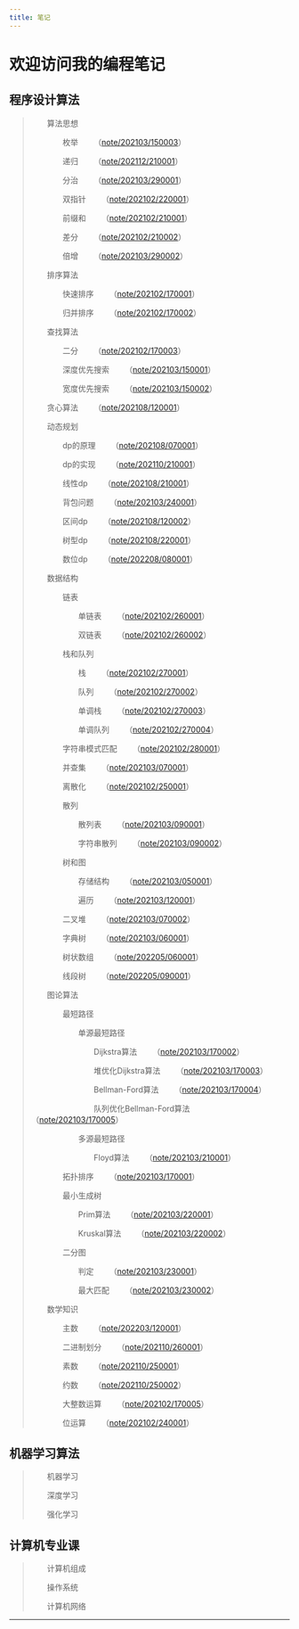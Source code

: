 ```yaml
---
title: 笔记
---
```


# 欢迎访问我的编程笔记

<script type="text/javascript" src="/include/head.js"></script>

## 程序设计算法

> &emsp;&emsp;算法思想
>
> &emsp;&emsp;&emsp;&emsp;枚举&emsp;&emsp;（<a href="https://www.dywan.xyz/note/202103/150003">note/202103/150003</a>）
>
> &emsp;&emsp;&emsp;&emsp;递归&emsp;&emsp;（<a href="https://www.dywan.xyz/note/202112/210001">note/202112/210001</a>）
>
> &emsp;&emsp;&emsp;&emsp;分治&emsp;&emsp;（<a href="https://www.dywan.xyz/note/202103/290001">note/202103/290001</a>）
> 
> &emsp;&emsp;&emsp;&emsp;双指针&emsp;&emsp;（<a href="https://www.dywan.xyz/note/202102/220001">note/202102/220001</a>）
> 
> &emsp;&emsp;&emsp;&emsp;前缀和&emsp;&emsp;（<a href="https://www.dywan.xyz/note/202102/210001">note/202102/210001</a>）
> 
> &emsp;&emsp;&emsp;&emsp;差分&emsp;&emsp;（<a href="https://www.dywan.xyz/note/202102/210002">note/202102/210002</a>）
> 
> &emsp;&emsp;&emsp;&emsp;倍增&emsp;&emsp;（<a href="https://www.dywan.xyz/note/202103/290002">note/202103/290002</a>）
>
> &emsp;&emsp;排序算法
>
> &emsp;&emsp;&emsp;&emsp;快速排序&emsp;&emsp;（<a href="https://www.dywan.xyz/note/202102/170001">note/202102/170001</a>）
>
> &emsp;&emsp;&emsp;&emsp;归并排序&emsp;&emsp;（<a href="https://www.dywan.xyz/note/202102/170002">note/202102/170002</a>）
>
> &emsp;&emsp;查找算法
>
> &emsp;&emsp;&emsp;&emsp;二分&emsp;&emsp;（<a href="https://www.dywan.xyz/note/202102/170003">note/202102/170003</a>）
>
> &emsp;&emsp;&emsp;&emsp;深度优先搜索&emsp;&emsp;（<a href="https://www.dywan.xyz/note/202103/150001">note/202103/150001</a>）
>
> &emsp;&emsp;&emsp;&emsp;宽度优先搜索&emsp;&emsp;（<a href="https://www.dywan.xyz/note/202103/150002">note/202103/150002</a>）
>
> &emsp;&emsp;贪心算法&emsp;&emsp;（<a href="https://www.dywan.xyz/note/202108/120001">note/202108/120001</a>）
>
> &emsp;&emsp;动态规划
> 
> &emsp;&emsp;&emsp;&emsp;dp的原理&emsp;&emsp;（<a href="https://www.dywan.xyz/note/202108/070001">note/202108/070001</a>）
> 
> &emsp;&emsp;&emsp;&emsp;dp的实现&emsp;&emsp;（<a href="https://www.dywan.xyz/note/202110/210001">note/202110/210001</a>）
> 
> &emsp;&emsp;&emsp;&emsp;线性dp&emsp;&emsp;（<a href="https://www.dywan.xyz/note/202108/210001">note/202108/210001</a>）
> 
> &emsp;&emsp;&emsp;&emsp;背包问题&emsp;&emsp;（<a href="https://www.dywan.xyz/note/202103/240001">note/202103/240001</a>）
> 
> &emsp;&emsp;&emsp;&emsp;区间dp&emsp;&emsp;（<a href="https://www.dywan.xyz/note/202108/120002">note/202108/120002</a>）
> 
> &emsp;&emsp;&emsp;&emsp;树型dp&emsp;&emsp;（<a href="https://www.dywan.xyz/note/202108/220001">note/202108/220001</a>）
> 
> &emsp;&emsp;&emsp;&emsp;数位dp&emsp;&emsp;（<a href="https://www.dywan.xyz/note/202208/080001">note/202208/080001</a>）
> 
> &emsp;&emsp;数据结构
> 
> &emsp;&emsp;&emsp;&emsp;链表
> 
> &emsp;&emsp;&emsp;&emsp;&emsp;&emsp;单链表&emsp;&emsp;（<a href="https://www.dywan.xyz/note/202102/260001">note/202102/260001</a>）
> 
> &emsp;&emsp;&emsp;&emsp;&emsp;&emsp;双链表&emsp;&emsp;（<a href="https://www.dywan.xyz/note/202102/260002">note/202102/260002</a>）
> 
> &emsp;&emsp;&emsp;&emsp;栈和队列
> 
> &emsp;&emsp;&emsp;&emsp;&emsp;&emsp;栈&emsp;&emsp;（<a href="https://www.dywan.xyz/note/202102/270001">note/202102/270001</a>）
> 
> &emsp;&emsp;&emsp;&emsp;&emsp;&emsp;队列&emsp;&emsp;（<a href="https://www.dywan.xyz/note/202102/270002">note/202102/270002</a>）
> 
> &emsp;&emsp;&emsp;&emsp;&emsp;&emsp;单调栈&emsp;&emsp;（<a href="https://www.dywan.xyz/note/202102/270003">note/202102/270003</a>）
> 
> &emsp;&emsp;&emsp;&emsp;&emsp;&emsp;单调队列&emsp;&emsp;（<a href="https://www.dywan.xyz/note/202102/270004">note/202102/270004</a>）
> 
> &emsp;&emsp;&emsp;&emsp;字符串模式匹配&emsp;&emsp;（<a href="https://www.dywan.xyz/note/202102/280001">note/202102/280001</a>）
> 
> &emsp;&emsp;&emsp;&emsp;并查集&emsp;&emsp;（<a href="https://www.dywan.xyz/note/202103/070001">note/202103/070001</a>）
> 
> &emsp;&emsp;&emsp;&emsp;离散化&emsp;&emsp;（<a href="https://www.dywan.xyz/note/202102/250001">note/202102/250001</a>）
> 
> &emsp;&emsp;&emsp;&emsp;散列
> 
> &emsp;&emsp;&emsp;&emsp;&emsp;&emsp;散列表&emsp;&emsp;（<a href="https://www.dywan.xyz/note/202103/090001">note/202103/090001</a>）
> 
> &emsp;&emsp;&emsp;&emsp;&emsp;&emsp;字符串散列&emsp;&emsp;（<a href="https://www.dywan.xyz/note/202103/090002">note/202103/090002</a>）
> 
> &emsp;&emsp;&emsp;&emsp;树和图
>
> &emsp;&emsp;&emsp;&emsp;&emsp;&emsp;存储结构&emsp;&emsp;（<a href="https://www.dywan.xyz/note/202103/050001">note/202103/050001</a>）
> 
> &emsp;&emsp;&emsp;&emsp;&emsp;&emsp;遍历&emsp;&emsp;（<a href="https://www.dywan.xyz/note/202103/120001">note/202103/120001</a>）
> 
> &emsp;&emsp;&emsp;&emsp;二叉堆&emsp;&emsp;（<a href="https://www.dywan.xyz/note/202103/070002">note/202103/070002</a>）
> 
> &emsp;&emsp;&emsp;&emsp;字典树&emsp;&emsp;（<a href="https://www.dywan.xyz/note/202103/060001">note/202103/060001</a>）
> 
> &emsp;&emsp;&emsp;&emsp;树状数组&emsp;&emsp;（<a href="https://www.dywan.xyz/note/202205/060001">note/202205/060001</a>）
> 
> &emsp;&emsp;&emsp;&emsp;线段树&emsp;&emsp;（<a href="https://www.dywan.xyz/note/202205/090001">note/202205/090001</a>）
> 
> &emsp;&emsp;图论算法
>
> &emsp;&emsp;&emsp;&emsp;最短路径
> 
> &emsp;&emsp;&emsp;&emsp;&emsp;&emsp;单源最短路径
> 
> &emsp;&emsp;&emsp;&emsp;&emsp;&emsp;&emsp;&emsp;Dijkstra算法&emsp;&emsp;（<a href="https://www.dywan.xyz/note/202103/170002">note/202103/170002</a>）
> 
> &emsp;&emsp;&emsp;&emsp;&emsp;&emsp;&emsp;&emsp;堆优化Dijkstra算法&emsp;&emsp;（<a href="https://www.dywan.xyz/note/202103/170003">note/202103/170003</a>）
> 
> &emsp;&emsp;&emsp;&emsp;&emsp;&emsp;&emsp;&emsp;Bellman-Ford算法&emsp;&emsp;（<a href="https://www.dywan.xyz/note/202103/170004">note/202103/170004</a>）
> 
> &emsp;&emsp;&emsp;&emsp;&emsp;&emsp;&emsp;&emsp;队列优化Bellman-Ford算法&emsp;&emsp;（<a href="https://www.dywan.xyz/note/202103/170005">note/202103/170005</a>）
> 
> &emsp;&emsp;&emsp;&emsp;&emsp;&emsp;多源最短路径
> 
> &emsp;&emsp;&emsp;&emsp;&emsp;&emsp;&emsp;&emsp;Floyd算法&emsp;&emsp;（<a href="https://www.dywan.xyz/note/202103/210001">note/202103/210001</a>）
> 
> &emsp;&emsp;&emsp;&emsp;拓扑排序&emsp;&emsp;（<a href="https://www.dywan.xyz/note/202103/170001">note/202103/170001</a>）
> 
> &emsp;&emsp;&emsp;&emsp;最小生成树
> 
> &emsp;&emsp;&emsp;&emsp;&emsp;&emsp;Prim算法&emsp;&emsp;（<a href="https://www.dywan.xyz/note/202103/220001">note/202103/220001</a>）
> 
> &emsp;&emsp;&emsp;&emsp;&emsp;&emsp;Kruskal算法&emsp;&emsp;（<a href="https://www.dywan.xyz/note/202103/220002">note/202103/220002</a>）
> 
> &emsp;&emsp;&emsp;&emsp;二分图
> 
> &emsp;&emsp;&emsp;&emsp;&emsp;&emsp;判定&emsp;&emsp;（<a href="https://www.dywan.xyz/note/202103/230001">note/202103/230001</a>）
> 
> &emsp;&emsp;&emsp;&emsp;&emsp;&emsp;最大匹配&emsp;&emsp;（<a href="https://www.dywan.xyz/note/202103/230002">note/202103/230002</a>）
>
> &emsp;&emsp;数学知识
> 
> &emsp;&emsp;&emsp;&emsp;主数&emsp;&emsp;（<a href="https://www.dywan.xyz/note/202203/120001">note/202203/120001</a>）
> 
> &emsp;&emsp;&emsp;&emsp;二进制划分&emsp;&emsp;（<a href="https://www.dywan.xyz/note/202110/260001">note/202110/260001</a>）
> 
> &emsp;&emsp;&emsp;&emsp;素数&emsp;&emsp;（<a href="https://www.dywan.xyz/note/202110/250001">note/202110/250001</a>）
> 
> &emsp;&emsp;&emsp;&emsp;约数&emsp;&emsp;（<a href="https://www.dywan.xyz/note/202110/250002">note/202110/250002</a>）
> 
> &emsp;&emsp;&emsp;&emsp;大整数运算&emsp;&emsp;（<a href="https://www.dywan.xyz/note/202102/170005">note/202102/170005</a>）
> 
> &emsp;&emsp;&emsp;&emsp;位运算&emsp;&emsp;（<a href="https://www.dywan.xyz/note/202102/240001">note/202102/240001</a>）

## 机器学习算法

> &emsp;&emsp;机器学习
>
> &emsp;&emsp;深度学习
> 
> &emsp;&emsp;强化学习

## 计算机专业课

> &emsp;&emsp;计算机组成
> 
> &emsp;&emsp;操作系统
> 
> &emsp;&emsp;计算机网络

---

<script type="text/javascript" src="/include/tail.js"></script>
